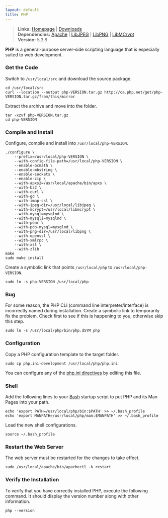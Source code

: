 ```yaml
---
layout: default
title: PHP
---
```



> **Links:** [Homepage](http://www.php.net/) | [Downloads](http://www.php.net/downloads.php)  
> **Dependencies:** [Apache](apache.html) | [LibJPEG](php-libjpeg.html) | [LibPNG](php-libpng.html) | [LibMCrypt](php-libmcrypt.html)  
> **Version:** <span id="version">5.3.8</span>


**PHP** is a general-purpose server-side scripting language that is especially suited to web development.


### Get the Code

Switch to `/usr/local/src` and download the source package.

	cd /usr/local/src
	curl --location --output php-VERSION.tar.gz http://ca.php.net/get/php-VERSION.tar.gz/from/this/mirror

Extract the archive and move into the folder.

	tar -xzvf php-VERSION.tar.gz
	cd php-VERSION


### Compile and Install

Configure, compile and install into `/usr/local/php-VERSION`.

	./configure \
		--prefix=/usr/local/php-VERSION \
		--with-config-file-path=/usr/local/php-VERSION \
		--enable-bcmath \
		--enable-mbstring \
		--enable-sockets \
		--enable-zip \
		--with-apxs2=/usr/local/apache/bin/apxs \
		--with-bz2 \
		--with-curl \
		--with-gd \
		--with-imap-ssl \
		--with-jpeg-dir=/usr/local/libjpeg \
		--with-mcrypt=/usr/local/libmcrypt \
		--with-mysql=mysqlnd \
		--with-mysqli=mysqlnd \
		--with-pear \
		--with-pdo-mysql=mysqlnd \
		--with-png-dir=/usr/local/libpng \
		--with-openssl \
		--with-xmlrpc \
		--with-xsl \
		--with-zlib
	make
	sudo make install

Create a symbolic link that points `/usr/local/php` to `/usr/local/php-VERSION`.

	sudo ln -s php-VERSION /usr/local/php


### Bug

For some reason, the PHP CLI (command line interpreter/interface) is incorrectly named during installation. Create a symbolic link to temporarily fix the problem. Check first to see if this is happening to you, otherwise skip this step.

	sudo ln -s /usr/local/php/bin/php.dSYM php


### Configuration

Copy a PHP configuration template to the target folder.

	sudo cp php.ini-development /usr/local/php/php.ini

You can configure any of the [php.ini directives](http://www.php.net/manual/en/ini.list.php) by editing this file.


### Shell

Add the following lines to your [Bash](http://en.wikipedia.org/wiki/Bash_%28Unix_shell%29) startup script to put PHP and its Man Pages into your path.

	echo 'export PATH=/usr/local/php/bin:$PATH' >> ~/.bash_profile
	echo 'export MANPATH=/usr/local/php/man:$MANPATH' >> ~/.bash_profile

Load the new shell configurations.

	source ~/.bash_profile


### Restart the Web Server

The web server must be restarted for the changes to take effect.

	sudo /usr/local/apache/bin/apachectl -k restart


### Verify the Installation

To verify that you have correctly installed PHP, execute the following command. It should display the version number along with other information.

	php --version
